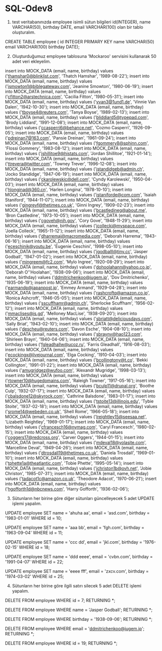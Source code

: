 # SQL-Odev8

1. test veritabanınızda employee isimli sütun bilgileri id(INTEGER), name VARCHAR(50), birthday DATE, email VARCHAR(100) olan bir tablo oluşturalım.

CREATE TABLE employee (
   id INTEGER PRIMARY KEY
   name VARCHAR(50)
   email VARCHAR(100)
   birthday DATE);

2. Oluşturduğumuz employee tablosuna 'Mockaroo' servisini kullanarak 50 adet veri ekleyelim.

insert into MOCK_DATA (email, name, birthday) values ('thamshar0@blinklist.com', 'Thatch Hamshar', '1989-08-22');
insert into MOCK_DATA (email, name, birthday) values ('jsmowton1@biblegateway.com', 'Jeanine Smowton', '1980-06-19');
insert into MOCK_DATA (email, name, birthday) values ('cfitton2@arstechnica.com', 'Cacilia Fitton', '1980-05-31');
insert into MOCK_DATA (email, name, birthday) values ('vvan3@1und1.de', 'Vinnie Van Dalen', '1942-10-30');
insert into MOCK_DATA (email, name, birthday) values ('tboyse4@reuters.com', 'Tanya Boyse', '1989-02-13');
insert into MOCK_DATA (email, name, birthday) values ('bliddiard5@typepad.com', 'Brody Liddiard', '1991-12-08');
insert into MOCK_DATA (email, name, birthday) values ('ccasperri6@behance.net', 'Cozmo Casperri', '1926-09-05');
insert into MOCK_DATA (email, name, birthday) values ('pdreinan7@163.com', 'Pansie Dreinan', '1961-09-24');
insert into MOCK_DATA (email, name, birthday) values ('fgommery8@sphinn.com', 'Flossi Gommery', '1983-08-12');
insert into MOCK_DATA (email, name, birthday) values ('jshillitoe9@histats.com', 'Jordan Shillitoe', '1921-01-14');
insert into MOCK_DATA (email, name, birthday) values ('ttrevera@twitter.com', 'Towney Trever', '1996-12-08');
insert into MOCK_DATA (email, name, birthday) values ('jstandidgeb@admin.ch', 'Jocko Standidge', '1947-06-19');
insert into MOCK_DATA (email, name, birthday) values ('ckarolewskic@dell.com', 'Cyndy Karolewski', '1950-04-03');
insert into MOCK_DATA (email, name, birthday) values ('hlonginad@360.cn', 'Harlen Longina', '1978-10-10');
insert into MOCK_DATA (email, name, birthday) values ('istaniforde@com.com', 'Isaiah Staniford', '1944-11-07');
insert into MOCK_DATA (email, name, birthday) values ('gingreyf@thetimes.co.uk', 'Ginni Ingrey', '1909-02-23');
insert into MOCK_DATA (email, name, birthday) values ('bcastledineg@about.me', 'Bron Castledine', '1973-10-05');
insert into MOCK_DATA (email, name, birthday) values ('cgoveh@nih.gov', 'Cory Gove', '1948-11-29');
insert into MOCK_DATA (email, name, birthday) values ('jcollecki@myspace.com', 'Joella Colleck', '1965-11-12');
insert into MOCK_DATA (email, name, birthday) values ('dharremaj@macromedia.com', 'Deborah Harrema', '1943-06-16');
insert into MOCK_DATA (email, name, birthday) values ('eceschinik@youtu.be', 'Eugenie Ceschini', '1998-05-10');
insert into MOCK_DATA (email, name, birthday) values ('jgodballl@tiny.cc', 'Jasper Godball', '1947-01-02');
insert into MOCK_DATA (email, name, birthday) values ('mingreem@fc2.com', 'Mylo Ingree', '1920-08-29');
insert into MOCK_DATA (email, name, birthday) values ('dohoolahann@yahoo.co.jp', 'Deborah O''Hoolahan', '1938-09-06');
insert into MOCK_DATA (email, name, birthday) values ('ddmitrichenkoo@jugem.jp', 'Dov Dmitrichenko', '1935-06-19');
insert into MOCK_DATA (email, name, birthday) values ('earmandp@japanpost.jp', 'Emmey Armand', '1929-04-28');
insert into MOCK_DATA (email, name, birthday) values ('rashcroftq@amazon.co.jp', 'Ronica Ashcroft', '1946-05-05');
insert into MOCK_DATA (email, name, birthday) values ('sscuffhamr@admin.ch', 'Sherlocke Scuffham', '1956-02-12');
insert into MOCK_DATA (email, name, birthday) values ('mmaclises@is.gd', 'Melloney MacLise', '1938-09-20');
insert into MOCK_DATA (email, name, birthday) values ('sbriatt@deliciousdays.com', 'Sally Briat', '1943-02-10');
insert into MOCK_DATA (email, name, birthday) values ('descheu@reuters.com', 'Davon Esche', '1904-08-10');
insert into MOCK_DATA (email, name, birthday) values ('sbraynv@hao123.com', 'Shirleen Brayn', '1940-04-06');
insert into MOCK_DATA (email, name, birthday) values ('fgleadhallw@ucoz.ru', 'Farris Gleadhall', '1916-08-03');
insert into MOCK_DATA (email, name, birthday) values ('ecockingx@livejournal.com', 'Elga Cocking', '1910-04-03');
insert into MOCK_DATA (email, name, birthday) values ('bcollingtony@t.co', 'Bekki Collington', '1991-01-22');
insert into MOCK_DATA (email, name, birthday) values ('amugridgez@wufoo.com', 'Alexandr Mugridge', '1998-03-13');
insert into MOCK_DATA (email, name, birthday) values ('rtowner10@hugedomains.com', 'Raleigh Towner', '1917-05-16');
insert into MOCK_DATA (email, name, birthday) values ('bculp11@drupal.org', 'Boothe Culp', '1932-07-17');
insert into MOCK_DATA (email, name, birthday) values ('cbalsdone12@skyrock.com', 'Cathrine Balsdone', '1983-01-17');
insert into MOCK_DATA (email, name, birthday) values ('tstoite13@illinois.edu', 'Tybie Stoite', '1937-02-18');
insert into MOCK_DATA (email, name, birthday) values ('srome14@webeden.co.uk', 'Shell Rome', '1966-05-18');
insert into MOCK_DATA (email, name, birthday) values ('lreightley15@seesaa.net', 'Lizabeth Reightley', '1969-01-17');
insert into MOCK_DATA (email, name, birthday) values ('cfrancesch16@nymag.com', 'Caryl Francesch', '1980-02-15');
insert into MOCK_DATA (email, name, birthday) values ('coggers17@redcross.org', 'Carver Oggers', '1944-01-15');
insert into MOCK_DATA (email, name, birthday) values ('mdeval18@yolasite.com', 'Marcelline Deval', '1949-04-26');
insert into MOCK_DATA (email, name, birthday) values ('dtrosdall19@thetimes.co.uk', 'Daniela Trosdall', '1969-01-10');
insert into MOCK_DATA (email, name, birthday) values ('tphette1a@theatlantic.com', 'Tobie Phette', '1995-05-14');
insert into MOCK_DATA (email, name, birthday) values ('jchriston1b@ovh.net', 'Jobie Christon', '1985-07-31');
insert into MOCK_DATA (email, name, birthday) values ('tadacot1c@amazon.co.uk', 'Theodore Adacot', '1970-06-21');
insert into MOCK_DATA (email, name, birthday) values ('hgofforth1d@nbcnews.com', 'Harry Gofforth', '1936-02-06');

3. Sütunların her birine göre diğer sütunları güncelleyecek 5 adet UPDATE işlemi yapalım.

UPDATE employee
	SET name = 'ahuha aa',
	email = 'asd.com',
	birthday = '1983-01-01'
WHERE id = 10;

UPDATE employee
	SET name = 'aaa bb',
	email = 'fgh.com',
	birthday = '1963-09-04'
WHERE id = 11;

UPDATE employee
	SET name = 'ccc dd',
	email = 'jkl.com',
	birthday = '1976-02-15'
WHERE id = 18;

UPDATE employee
	SET name = 'ddd eeee',
	email = 'cvbn.com',
	birthday = '1991-04-07'
WHERE id = 22;

UPDATE employee
	SET name = 'eeee fff',
	email = 'zxcv.com',
	birthday = '1974-03-02'
WHERE id = 25;

4. Sütunların her birine göre ilgili satırı silecek 5 adet DELETE işlemi yapalım.

DELETE FROM employee
WHERE id = 7;
RETURNING *;

DELETE FROM employee
WHERE name = 'Jasper Godball';
RETURNING *;

DELETE FROM employee
WHERE birthday = '1938-09-06';
RETURNING *;

DELETE FROM employee
WHERE email = 'ddmitrichenkoo@jugem.jp';
RETURNING *;

DELETE FROM employee
WHERE id = 19;
RETURNING *;


